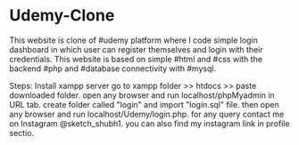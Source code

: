 # Udemy-Clone
This website is clone of #udemy platform where I code simple login dashboard in which user can register themselves and login with their credentials. This website is based on simple #html and #css with the backend #php and #database connectivity with #mysql.

Steps:
Install xampp server
go to xampp folder >> htdocs >> paste downloaded folder.
open any browser and run localhost/phpMyadmin in URL tab.
create folder called "login" and import "login.sql" file.
then open any browser and run localhost/Udemy/login.php.
for any query contact me on Instagram @sketch_shubh1.
you can also find my instagram link in profile sectio.
